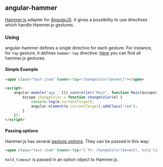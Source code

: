 ## angular-hammer

[Hammer.js](http://eightmedia.github.io/hammer.js/) adapter for [AngularJS](http://angularjs.org/). It gives a possibility to use directives which handle Hammer.js gestures.

### Using

angular-hammer defines a single directive for each gesture. For instance, for `tap` gesture, it defines `hammer-tap` directive. [Here](https://github.com/EightMedia/hammer.js/wiki/Getting-Started#gesture-events) you can find all hammer.js gestures.

#### Simple Example

```html
<span class="test-item" hammer-tap="changeColor($event)"></span>

<script>
	angular.module('app', []).controller('Main', function Main($scope) {
		$scope.changeColor = function changeColor(e) {
			console.log(e.currentTarget);
			angular.element(e.currentTarget).addClass('red');
		}
	});
</script>
```

#### Passing options

Hammer.js has several [gesture options](https://github.com/EightMedia/hammer.js/wiki/Getting-Started#gesture-options). They can be passed in this way:

```html
<span class="test-item" hammer-tap="{ fn: changeColor($event), hold_timeout: 1000 }"></span>
```

`hold_timeout` is passed in an option object to Hammer.js.